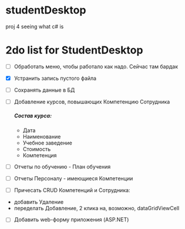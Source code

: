 # studentDesktop
proj 4 seeing what c# is

# 2do list for StudentDesktop
- [ ] Обработать меню, чтобы работало как надо. Сейчас там бардак
- [x] Устранить запись пустого файла
- [ ] Сохранять данные в БД
- [ ] Добавление курсов, повышающих Компетенцию Сотрудника

    #####  Состав курса:
    - 	Дата
    - 	Наименование
    - 	Учебное заведение
    - 	Стоимость
    - 	Компетенция

- [ ] Отчеты по обучению - План обучения
- [ ] Отчеты Персоналу - имеющиеcя Компетенции
- [ ] Причесать CRUD Компетенций и Сотрудника:
- 	добавить Удаление
-   переделать Добавление, 2 клика на, возможно, dataGridViewCell
- [ ] Добавить web-форму приложения (ASP.NET)
